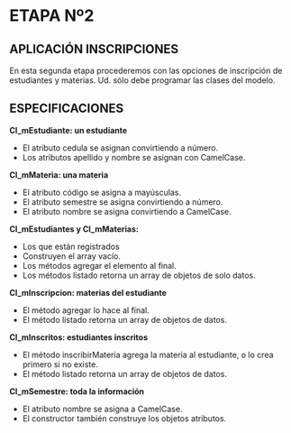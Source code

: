 # ETAPA Nº2 

## APLICACIÓN INSCRIPCIONES
En esta segunda etapa procederemos con las opciones 
de inscripción de estudiantes y materias.
Ud. sólo debe programar las clases del modelo.

## ESPECIFICACIONES

**Cl_mEstudiante: un estudiante**
  - El atributo cedula se asignan convirtiendo a número.
  - Los atributos apellido y nombre se asignan con CamelCase.

**Cl_mMateria: una materia**
  - El atributo código se asigna a mayúsculas.
  - El atributo semestre se asigna convirtiendo a número.
  - El atributo nombre se asigna convirtiendo a CamelCase.

**Cl_mEstudiantes y Cl_mMaterias:**
  - Los que están registrados
  - Construyen el array vacío.
  - Los métodos agregar el elemento al final.
  - Los métodos listado retorna un array de objetos de solo datos.

**Cl_mInscripcion: materias del estudiante**
  - El método agregar lo hace al final.
  - El método listado retorna un array de objetos de datos.

**Cl_mInscritos: estudiantes inscritos**
  - El método inscribirMateria agrega la materia al estudiante, o lo crea primero si no existe.
  - El método listado retorna un array de objetos de datos.

**Cl_mSemestre: toda la información**
  - El atributo nombre se asigna a CamelCase.
  - El constructor también construye los objetos atributos.
